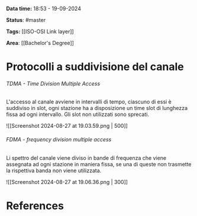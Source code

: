 **Data time:** 18:53 - 19-09-2024

**Status**: #master

**Tags:** [[ISO-OSI Link layer]]

**Area**: [[Bachelor's Degree]]
# Protocolli a suddivisione del canale

###### TDMA - Time Division Multiple Access
L'accesso al canale avviene in intervalli di tempo, ciascuno di essi è suddiviso in slot, ogni stazione ha a disposizione un time slot di lunghezza fissa ad ogni intervallo. Gli slot non utilizzati sono sprecati.

![[Screenshot 2024-08-27 at 19.03.59.png | 500]]
###### FDMA - frequency division multiple access
Li spettro del canale viene diviso in bande di frequenza che viene assegnata ad ogni stazione in maniera fissa, se una di queste non trasmette la rispettiva banda non viene utilizzata.

![[Screenshot 2024-08-27 at 19.06.36.png | 300]]

# References